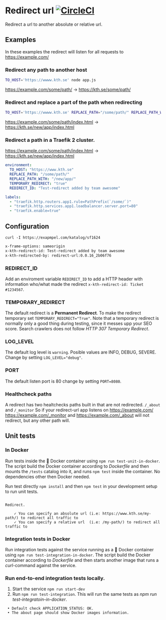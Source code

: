 # Redirect url [![CircleCI](https://circleci.com/gh/KTH/redirect-url.svg?style=svg)](https://circleci.com/gh/KTH/redirect-url)

Redirect a url to another absolute or relative url.

## Examples

In these examples the redirect will listen for all requests to https://example.com/

### Redirect any path to another host

```bash
TO_HOST='https://wwww.kth.se' node app.js
```

https://example.com/some/path/ -> https://kth.se/some/path/

### Redirect and replace a part of the path when redirecting

```bash
TO_HOST='https://wwww.kth.se' REPLACE_PATH="/some/path/" REPLACE_PATH_WITH="/new/app/" node app.js
```

https://example.com/some/path/index.html -> https://kth.se/new/app/index.html

### Redirect a path in a Traefik 2 cluster.

https://example.com/some/path/index.html -> https://kth.se/new/app/index.html

```yml
environment:
  TO_HOST: "https://www.kth.se"
  REPLACE_PATH: "/some/path/"
  REPLACE_PATH_WITH: "/new/app/"
  TEMPORARY_REDIRECT: "true"
  REDIRECT_ID: "Test-redirect added by team awesome"

labels:
  - "traefik.http.routers.app1.rule=PathPrefix(`/some/`)"
  - "traefik.http.services.app1.loadbalancer.server.port=80"
  - "traefik.enable=true"
```

## Configuration

`curl -I https://exapmpel.com/katalog/sf1624`

```bash
x-frame-options: sameorigin
x-kth-redirect-id: Test-redirect added by team awesome
x-kth-redirected-by: redirect-url:0.0.16_2b06f76
```

### REDIRECT_ID

Add an enviroment variable `REDIRECT_ID` to add a HTTP header with information who/what made the redirect `x-kth-redirect-id: Ticket #1234567`.

### TEMPORARY_REDIRECT

The default redirect is a **Permanent Redirect**. To make the redirect temporary set `TEMPORARY_REDIRECT="True"`. Note that a temporary redirect is normally only a good thing during testing, since it messes upp your SEO score. Search crawlers does not follow _HTTP 307 Temporary Redirect_.

### LOG_LEVEL

The default log level is `warning`. Posible values are INFO, DEBUG, SEVERE. Change by setting `LOG_LEVEL="debug"`.

### PORT

The default listen port is 80 change by setting `PORT=8080`.

### Healthcheck paths

A redirect has two healtchecks paths built in that are not redirected. `/_about` and `/_monitor`
So if your redirect-url app listens on https://example.com/ https://example.com/_monitor and https://example.com/_about will not redirect, but any other path will.

## Unit tests

### In Docker

Run tests inside the :whale: Docker container using `npm run test-unit-in-docker`. The script build the Docker container according to _Dockerfile_ and then mounts the `/tests` catalog into it, and runs `npm test` inside the container. No dependencies other then Docker needed.

Run test directly `npm install` and then `npm test` in your development setup to run unit tests.

```text

Redirect.

    ✓ You can specify an absolute url (i.e: https://www.kth.se/my-path/) to redirect all traffic to
    ✓ You can specify a relative url  (i.e: /my-path/) to redirect all traffic to

```

### Integration tests in Docker

Run integration tests against the service running as a :whale: Docker container using `npm run test-integration-in-docker`. The script build the Docker container according to _Dockerfile_ and then starts another image that runs a _curl_-command against the service.

### Run end-to-end integration tests locally.

1. Start the service `npm run start-dev`
2. Run `npm run test-integration`. This will run the same tests as _npm run test-integratoin-in-docker_.

```text
 • Default check APPLICATION_STATUS: OK.
 • The about page should show Docker images information.
```
